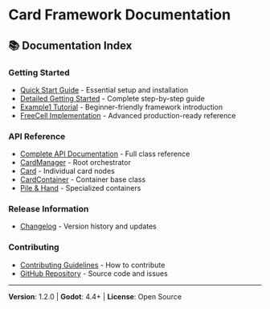 # Card Framework Documentation

## 📚 Documentation Index

### Getting Started
- [Quick Start Guide](../README.md) - Essential setup and installation
- [Detailed Getting Started](GETTING_STARTED.md) - Complete step-by-step guide
- [Example1 Tutorial](../example1/README.md) - Beginner-friendly framework introduction
- [FreeCell Implementation](../freecell/README.md) - Advanced production-ready reference

### API Reference
- [Complete API Documentation](API.md) - Full class reference
- [CardManager](API.md#cardmanager) - Root orchestrator
- [Card](API.md#card) - Individual card nodes
- [CardContainer](API.md#cardcontainer) - Container base class
- [Pile & Hand](API.md#pile) - Specialized containers

### Release Information
- [Changelog](CHANGELOG.md) - Version history and updates

### Contributing
- [Contributing Guidelines](../README.md#contributing) - How to contribute
- [GitHub Repository](https://github.com/chun92/card-framework) - Source code and issues

---

**Version**: 1.2.0 | **Godot**: 4.4+ | **License**: Open Source